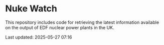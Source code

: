 # Nuke Watch

This repository includes code for retrieving the latest information available on the output of EDF nuclear power plants in the UK.

Last updated: 2025-05-27 07:16